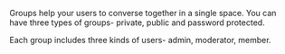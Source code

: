 
Groups help your users to converse together in a single space. You can have three types of groups- private, public and password protected.

Each group includes three kinds of users- admin, moderator, member.

